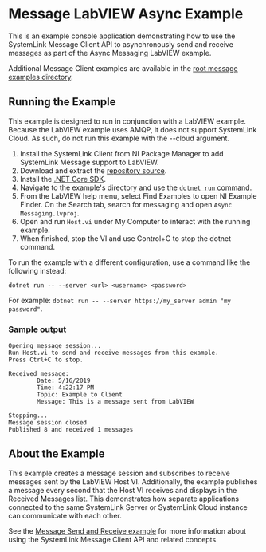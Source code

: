 Message LabVIEW Async Example
=============================

This is an example console application demonstrating how to use the SystemLink
Message Client API to asynchronously send and receive messages as part of the
Async Messaging LabVIEW example.

Additional Message Client examples are available in the
[root message examples directory](..).

Running the Example
-------------------

This example is designed to run in conjunction with a LabVIEW example. Because
the LabVIEW example uses AMQP, it does not support SystemLink Cloud. As such,
do not run this example with the --cloud argument.

1. Install the SystemLink Client from NI Package Manager to add SystemLink
   Message support to LabVIEW.
2. Download and extract the [repository source](https://github.com/ni/systemlink-client-docs/archive/master.zip).
3. Install the [.NET Core SDK](https://dotnet.microsoft.com/download/dotnet-core).
4. Navigate to the example's directory and use the [`dotnet run` command](https://docs.microsoft.com/en-us/dotnet/core/tools/dotnet-run?tabs=netcore21).
5. From the LabVIEW help menu, select Find Examples to open NI Example Finder.
   On the Search tab, search for messaging and open `Async Messaging.lvproj`.
6. Open and run `Host.vi` under My Computer to interact with the running example.
7. When finished, stop the VI and use Control+C to stop the dotnet command.

To run the example with a different configuration, use a command like the
following instead:

```
dotnet run -- --server <url> <username> <password>
```

For example: `dotnet run -- --server https://my_server admin "my password"`.

### Sample output

```
Opening message session...
Run Host.vi to send and receive messages from this example.
Press Ctrl+C to stop.

Received message:
        Date: 5/16/2019
        Time: 4:22:17 PM
        Topic: Example to Client
        Message: This is a message sent from LabVIEW

Stopping...
Message session closed
Published 8 and received 1 messages
```

About the Example
-----------------

This example creates a message session and subscribes to receive messages sent
by the LabVIEW Host VI. Additionally, the example publishes a message every
second that the Host VI receives and displays in the Received Messages list.
This demonstrates how separate applications connected to the same SystemLink
Server or SystemLink Cloud instance can communicate with each other.

See the [Message Send and Receive example](../send_receive) for more information
about using the SystemLink Message Client API and related concepts.
